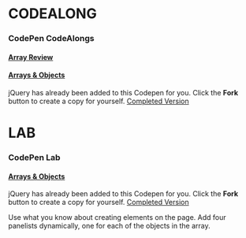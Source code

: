 # CODEALONG

### CodePen CodeAlongs

#### [Array Review](https://codepen.io/jme11/pen/KBoGEV?editors=0110)


#### [Arrays & Objects](https://codepen.io/jme11/pen/zLWMGP?editors=0010)

jQuery has already been added to this Codepen for you. Click the **Fork** button to create a copy for yourself. [Completed Version](https://codepen.io/jme11/pen/ZoQqrg?editors=0010)


# LAB

### CodePen Lab

#### [Arrays & Objects](https://codepen.io/jme11/pen/rrdQaw)

jQuery has already been added to this Codepen for you. Click the **Fork** button to create a copy for yourself.  [Completed Version](https://codepen.io/jme11/live/deXwNq)

Use what you know about creating elements on the page.  Add four panelists dynamically, one for each of the objects in the array.
